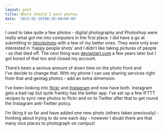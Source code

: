 ```yaml
---
layout: post
title: Where should I post photos
date: '2013-02-10T00:30:00+00:00'
---
```

I used to take quite a few photos - digital photography and Photoshop were
really what got me into computers in the first place. I did have a go at
submitting to [istockphoto](http://www.istockphoto.com/) with a few of my
better ones. They were only ever interested in ‘happy people shots’ and I
didn’t like taking pictures of people - so that died off. The next thing was
[deviantart.com](http://deviantart.com/) a few years later but I got bored of
that too and closed my account.

There’s been a serious amount of down time on the photo front and
I've decide to change that. With my phone I can use sharing services right from
that and geotag photos - add an extra dimension.

I’ve been looking into [flickr](http://www.flickr.com/photos/92984649@N06/) and
[Instagram](http://instagram.com/charlieegan3) and now have both. Instagram
gets a bad rap but quite frankly has the better app. I’ve set up a few IFTTT
recipes to sync new photos to flickr and on to Twitter after that to get round
the Instagram anti-Twitter policy.

I’m liking it so far and have added one new photo (others taken previously) -
thinking about trying to do one each day - however I doubt there are that many
nice places to photograph on campus!

